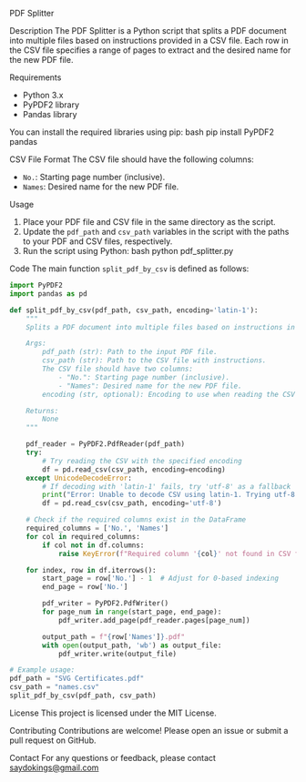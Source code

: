 PDF Splitter

Description
The PDF Splitter is a Python script that splits a PDF document into multiple files based on instructions provided in a CSV file. Each row in the CSV file specifies a range of pages to extract and the desired name for the new PDF file.

Requirements
- Python 3.x
- PyPDF2 library
- Pandas library

You can install the required libraries using pip:
bash
pip install PyPDF2 pandas


CSV File Format
The CSV file should have the following columns:
- `No.`: Starting page number (inclusive).
- `Names`: Desired name for the new PDF file.

Usage
1. Place your PDF file and CSV file in the same directory as the script.
2. Update the `pdf_path` and `csv_path` variables in the script with the paths to your PDF and CSV files, respectively.
3. Run the script using Python:
bash
python pdf_splitter.py


Code
The main function `split_pdf_by_csv` is defined as follows:

```python
import PyPDF2
import pandas as pd

def split_pdf_by_csv(pdf_path, csv_path, encoding='latin-1'):
    """
    Splits a PDF document into multiple files based on instructions in a CSV.

    Args:
        pdf_path (str): Path to the input PDF file.
        csv_path (str): Path to the CSV file with instructions.
        The CSV file should have two columns:
            - "No.": Starting page number (inclusive).
            - "Names": Desired name for the new PDF file.
        encoding (str, optional): Encoding to use when reading the CSV file. Defaults to 'latin-1'.

    Returns:
        None
    """

    pdf_reader = PyPDF2.PdfReader(pdf_path)
    try:
        # Try reading the CSV with the specified encoding
        df = pd.read_csv(csv_path, encoding=encoding)
    except UnicodeDecodeError:
        # If decoding with 'latin-1' fails, try 'utf-8' as a fallback
        print("Error: Unable to decode CSV using latin-1. Trying utf-8...")
        df = pd.read_csv(csv_path, encoding='utf-8')

    # Check if the required columns exist in the DataFrame
    required_columns = ['No.', 'Names']
    for col in required_columns:
        if col not in df.columns:
            raise KeyError(f"Required column '{col}' not found in CSV file.")

    for index, row in df.iterrows():
        start_page = row['No.'] - 1  # Adjust for 0-based indexing
        end_page = row['No.']

        pdf_writer = PyPDF2.PdfWriter()
        for page_num in range(start_page, end_page):
            pdf_writer.add_page(pdf_reader.pages[page_num])

        output_path = f"{row['Names']}.pdf"
        with open(output_path, 'wb') as output_file:
            pdf_writer.write(output_file)

# Example usage:
pdf_path = "SVG Certificates.pdf"
csv_path = "names.csv"
split_pdf_by_csv(pdf_path, csv_path)
```

License
This project is licensed under the MIT License.

Contributing
Contributions are welcome! Please open an issue or submit a pull request on GitHub.

Contact
For any questions or feedback, please contact saydokings@gmail.com
